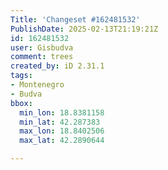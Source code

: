```yaml
---
Title: 'Changeset #162481532'
PublishDate: 2025-02-13T21:19:21Z
id: 162481532
user: Gisbudva
comment: trees
created_by: iD 2.31.1
tags:
- Montenegro
- Budva
bbox:
  min_lon: 18.8381158
  min_lat: 42.287383
  max_lon: 18.8402506
  max_lat: 42.2890644

---
```

